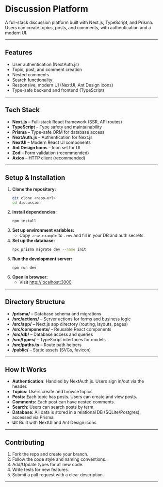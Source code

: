 # Discussion Platform

A full-stack discussion platform built with Next.js, TypeScript, and Prisma. Users can create topics, posts, and comments, with authentication and a modern UI.

---

## Features

- User authentication (NextAuth.js)
- Topic, post, and comment creation
- Nested comments
- Search functionality
- Responsive, modern UI (NextUI, Ant Design icons)
- Type-safe backend and frontend (TypeScript)

---

## Tech Stack

- **Next.js** – Full-stack React framework (SSR, API routes)
- **TypeScript** – Type safety and maintainability
- **Prisma** – Type-safe ORM for database access
- **NextAuth.js** – Authentication for Next.js
- **NextUI** – Modern React UI components
- **Ant Design Icons** – Icon set for UI
- **Zod** – Form validation (recommended)
- **Axios** – HTTP client (recommended)

---

## Setup & Installation

1. **Clone the repository:**
   ```bash
   git clone <repo-url>
   cd discussion
   ```
2. **Install dependencies:**
   ```bash
   npm install
   ```
3. **Set up environment variables:**
   - Copy `.env.example` to `.env` and fill in your DB and auth secrets.
4. **Set up the database:**
   ```bash
   npx prisma migrate dev --name init
   ```
5. **Run the development server:**
   ```bash
   npm run dev
   ```
6. **Open in browser:**
   - Visit [http://localhost:3000](http://localhost:3000)

---

## Directory Structure

- **/prisma/** – Database schema and migrations
- **/src/actions/** – Server actions for forms and business logic
- **/src/app/** – Next.js app directory (routing, layouts, pages)
- **/src/components/** – Reusable React components
- **/src/db/** – Database access and queries
- **/src/types/** – TypeScript interfaces for models
- **/src/paths.ts** – Route path helpers
- **/public/** – Static assets (SVGs, favicon)

---

## How It Works

- **Authentication:** Handled by NextAuth.js. Users sign in/out via the header.
- **Topics:** Users create and browse topics.
- **Posts:** Each topic has posts. Users can create and view posts.
- **Comments:** Each post can have nested comments.
- **Search:** Users can search posts by term.
- **Database:** All data is stored in a relational DB (SQLite/Postgres), accessed via Prisma.
- **UI:** Built with NextUI and Ant Design icons.

---

## Contributing

1. Fork the repo and create your branch.
2. Follow the code style and naming conventions.
3. Add/Update types for all new code.
4. Write tests for new features.
5. Submit a pull request with a clear description.

---

